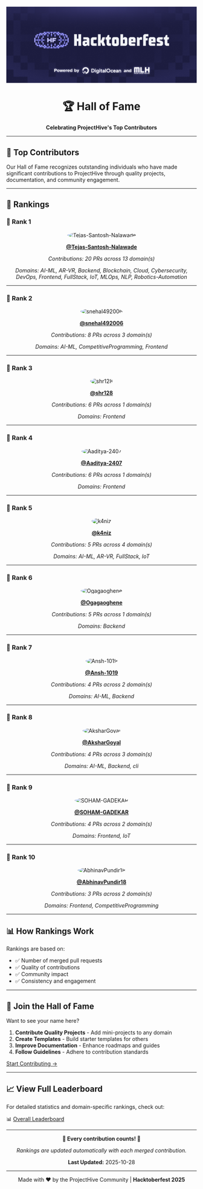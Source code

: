 <div align="center">

![Hacktoberfest Banner](../assets/Banner/HF2025-EmailHeader.png)

# 🏆 Hall of Fame

**Celebrating ProjectHive's Top Contributors**

</div>

---

## 🌟 Top Contributors

Our Hall of Fame recognizes outstanding individuals who have made significant contributions to ProjectHive through quality projects, documentation, and community engagement.

---

## 🏅 Rankings

### 🥇 Rank 1

<div align="center">

<img src="https://github.com/Tejas-Santosh-Nalawade.png" width="100" height="100" style="border-radius: 50%;" alt="Tejas-Santosh-Nalawade"/>

**[@Tejas-Santosh-Nalawade](https://github.com/Tejas-Santosh-Nalawade)**

*Contributions: 20 PRs across 13 domain(s)*

*Domains: AI-ML, AR-VR, Backend, Blockchain, Cloud, Cybersecurity, DevOps, Frontend, FullStack, IoT, MLOps, NLP, Robotics-Automation*

</div>

---

### 🥈 Rank 2

<div align="center">

<img src="https://github.com/snehal492006.png" width="100" height="100" style="border-radius: 50%;" alt="snehal492006"/>

**[@snehal492006](https://github.com/snehal492006)**

*Contributions: 8 PRs across 3 domain(s)*

*Domains: AI-ML, CompetitiveProgramming, Frontend*

</div>

---

### 🥉 Rank 3

<div align="center">

<img src="https://github.com/shr128.png" width="100" height="100" style="border-radius: 50%;" alt="shr128"/>

**[@shr128](https://github.com/shr128)**

*Contributions: 6 PRs across 1 domain(s)*

*Domains: Frontend*

</div>

---

### 🏅 Rank 4

<div align="center">

<img src="https://github.com/Aaditya-2407.png" width="100" height="100" style="border-radius: 50%;" alt="Aaditya-2407"/>

**[@Aaditya-2407](https://github.com/Aaditya-2407)**

*Contributions: 6 PRs across 1 domain(s)*

*Domains: Frontend*

</div>

---

### 🏅 Rank 5

<div align="center">

<img src="https://github.com/k4niz.png" width="100" height="100" style="border-radius: 50%;" alt="k4niz"/>

**[@k4niz](https://github.com/k4niz)**

*Contributions: 5 PRs across 4 domain(s)*

*Domains: AI-ML, AR-VR, FullStack, IoT*

</div>

---

### 🏅 Rank 6

<div align="center">

<img src="https://github.com/Ogagaoghene.png" width="100" height="100" style="border-radius: 50%;" alt="Ogagaoghene"/>

**[@Ogagaoghene](https://github.com/Ogagaoghene)**

*Contributions: 5 PRs across 1 domain(s)*

*Domains: Backend*

</div>

---

### 🏅 Rank 7

<div align="center">

<img src="https://github.com/Ansh-1019.png" width="100" height="100" style="border-radius: 50%;" alt="Ansh-1019"/>

**[@Ansh-1019](https://github.com/Ansh-1019)**

*Contributions: 4 PRs across 2 domain(s)*

*Domains: AI-ML, Backend*

</div>

---

### 🏅 Rank 8

<div align="center">

<img src="https://github.com/AksharGoyal.png" width="100" height="100" style="border-radius: 50%;" alt="AksharGoyal"/>

**[@AksharGoyal](https://github.com/AksharGoyal)**

*Contributions: 4 PRs across 3 domain(s)*

*Domains: AI-ML, Backend, cli*

</div>

---

### 🏅 Rank 9

<div align="center">

<img src="https://github.com/SOHAM-GADEKAR.png" width="100" height="100" style="border-radius: 50%;" alt="SOHAM-GADEKAR"/>

**[@SOHAM-GADEKAR](https://github.com/SOHAM-GADEKAR)**

*Contributions: 4 PRs across 2 domain(s)*

*Domains: Frontend, IoT*

</div>

---

### 🏅 Rank 10

<div align="center">

<img src="https://github.com/AbhinavPundir18.png" width="100" height="100" style="border-radius: 50%;" alt="AbhinavPundir18"/>

**[@AbhinavPundir18](https://github.com/AbhinavPundir18)**

*Contributions: 3 PRs across 2 domain(s)*

*Domains: Frontend, CompetitiveProgramming*

</div>

---

## 📊 How Rankings Work

Rankings are based on:
- ✅ Number of merged pull requests
- ✅ Quality of contributions
- ✅ Community impact
- ✅ Consistency and engagement

---

## 🎯 Join the Hall of Fame

Want to see your name here?

1. **Contribute Quality Projects** - Add mini-projects to any domain
2. **Create Templates** - Build starter templates for others
3. **Improve Documentation** - Enhance roadmaps and guides
4. **Follow Guidelines** - Adhere to contribution standards

[Start Contributing →](../CONTRIBUTING.md)

---

## 📈 View Full Leaderboard

For detailed statistics and domain-specific rankings, check out:

📊 [Overall Leaderboard](../DomainsLeaderboards/Overall.md)

---

<div align="center">

**🌟 Every contribution counts! 🌟**

*Rankings are updated automatically with each merged contribution.*

**Last Updated:** 2025-10-28

---

Made with ❤️ by the ProjectHive Community | **Hacktoberfest 2025**

</div>